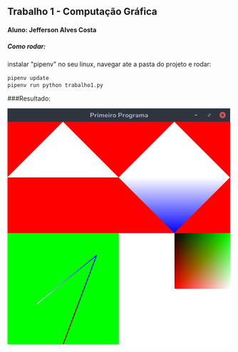 ## Trabalho 1 - Computação Gráfica

#### Aluno: Jefferson Alves Costa

##### Como rodar:

instalar "pipenv" no seu linux, navegar ate a pasta do projeto e rodar:
   
    pipenv update
    pipenv run python trabalho1.py

###Resultado:

![Resultado](resultado.png)
